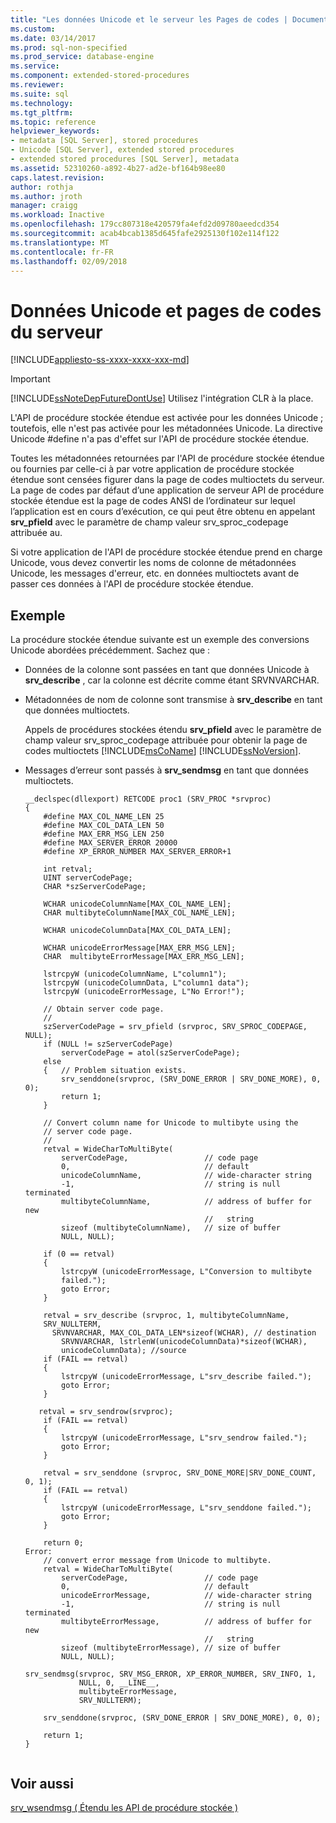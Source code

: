 ```yaml
---
title: "Les données Unicode et le serveur les Pages de codes | Documents Microsoft"
ms.custom: 
ms.date: 03/14/2017
ms.prod: sql-non-specified
ms.prod_service: database-engine
ms.service: 
ms.component: extended-stored-procedures
ms.reviewer: 
ms.suite: sql
ms.technology: 
ms.tgt_pltfrm: 
ms.topic: reference
helpviewer_keywords:
- metadata [SQL Server], stored procedures
- Unicode [SQL Server], extended stored procedures
- extended stored procedures [SQL Server], metadata
ms.assetid: 52310260-a892-4b27-ad2e-bf164b98ee80
caps.latest.revision: 
author: rothja
ms.author: jroth
manager: craigg
ms.workload: Inactive
ms.openlocfilehash: 179cc807318e420579fa4efd2d09780aeedcd354
ms.sourcegitcommit: acab4bcab1385d645fafe2925130f102e114f122
ms.translationtype: MT
ms.contentlocale: fr-FR
ms.lasthandoff: 02/09/2018
---
```

# <a name="unicode-data-and-server-code-pages"></a>Données Unicode et pages de codes du serveur
[!INCLUDE[appliesto-ss-xxxx-xxxx-xxx-md](../../includes/appliesto-ss-xxxx-xxxx-xxx-md.md)]
    
> [!IMPORTANT]  
>  [!INCLUDE[ssNoteDepFutureDontUse](../../includes/ssnotedepfuturedontuse-md.md)] Utilisez l'intégration CLR à la place.  
  
 L'API de procédure stockée étendue est activée pour les données Unicode ; toutefois, elle n'est pas activée pour les métadonnées Unicode. La directive Unicode #define n'a pas d'effet sur l'API de procédure stockée étendue.  
  
 Toutes les métadonnées retournées par l'API de procédure stockée étendue ou fournies par celle-ci à par votre application de procédure stockée étendue sont censées figurer dans la page de codes multioctets du serveur. La page de codes par défaut d’une application de serveur API de procédure stockée étendue est la page de codes ANSI de l’ordinateur sur lequel l’application est en cours d’exécution, ce qui peut être obtenu en appelant **srv_pfield** avec le paramètre de champ valeur srv_sproc_codepage attribuée au.  
  
 Si votre application de l'API de procédure stockée étendue prend en charge Unicode, vous devez convertir les noms de colonne de métadonnées Unicode, les messages d'erreur, etc. en données multioctets avant de passer ces données à l'API de procédure stockée étendue.  
  
## <a name="example"></a>Exemple  
 La procédure stockée étendue suivante est un exemple des conversions Unicode abordées précédemment. Sachez que :  
  
-   Données de la colonne sont passées en tant que données Unicode à **srv_describe** , car la colonne est décrite comme étant SRVNVARCHAR.  
  
-   Métadonnées de nom de colonne sont transmise à **srv_describe** en tant que données multioctets.  
  
     Appels de procédures stockées étendu **srv_pfield** avec le paramètre de champ valeur srv_sproc_codepage attribuée pour obtenir la page de codes multioctets [!INCLUDE[msCoName](../../includes/msconame-md.md)] [!INCLUDE[ssNoVersion](../../includes/ssnoversion-md.md)].  
  
-   Messages d’erreur sont passés à **srv_sendmsg** en tant que données multioctets.  
  
    ```  
    __declspec(dllexport) RETCODE proc1 (SRV_PROC *srvproc)  
    {  
        #define MAX_COL_NAME_LEN 25  
        #define MAX_COL_DATA_LEN 50  
        #define MAX_ERR_MSG_LEN 250  
        #define MAX_SERVER_ERROR 20000  
        #define XP_ERROR_NUMBER MAX_SERVER_ERROR+1  
  
        int retval;  
        UINT serverCodePage;  
        CHAR *szServerCodePage;  
  
        WCHAR unicodeColumnName[MAX_COL_NAME_LEN];  
        CHAR multibyteColumnName[MAX_COL_NAME_LEN];  
  
        WCHAR unicodeColumnData[MAX_COL_DATA_LEN];  
  
        WCHAR unicodeErrorMessage[MAX_ERR_MSG_LEN];  
        CHAR  multibyteErrorMessage[MAX_ERR_MSG_LEN];  
  
        lstrcpyW (unicodeColumnName, L"column1");  
        lstrcpyW (unicodeColumnData, L"column1 data");  
        lstrcpyW (unicodeErrorMessage, L"No Error!");  
  
        // Obtain server code page.  
        //  
        szServerCodePage = srv_pfield (srvproc, SRV_SPROC_CODEPAGE, NULL);      
        if (NULL != szServerCodePage)  
            serverCodePage = atol(szServerCodePage);  
        else   
        {   // Problem situation exists.  
            srv_senddone(srvproc, (SRV_DONE_ERROR | SRV_DONE_MORE), 0, 0);  
            return 1;  
        }  
  
        // Convert column name for Unicode to multibyte using the   
        // server code page.  
        //  
        retval = WideCharToMultiByte(    
            serverCodePage,                 // code page  
            0,                              // default  
            unicodeColumnName,              // wide-character string  
            -1,                             // string is null terminated  
            multibyteColumnName,            // address of buffer for new  
                                            //   string  
            sizeof (multibyteColumnName),   // size of buffer  
            NULL, NULL);  
  
        if (0 == retval)  
        {  
            lstrcpyW (unicodeErrorMessage, L"Conversion to multibyte  
            failed.");  
            goto Error;  
        }  
  
        retval = srv_describe (srvproc, 1, multibyteColumnName,  
        SRV_NULLTERM,   
          SRVNVARCHAR, MAX_COL_DATA_LEN*sizeof(WCHAR), // destination  
            SRVNVARCHAR, lstrlenW(unicodeColumnData)*sizeof(WCHAR),  
            unicodeColumnData); //source  
        if (FAIL == retval)  
        {  
            lstrcpyW (unicodeErrorMessage, L"srv_describe failed.");  
            goto Error;  
        }  
  
       retval = srv_sendrow(srvproc);  
        if (FAIL == retval)  
        {  
            lstrcpyW (unicodeErrorMessage, L"srv_sendrow failed.");  
            goto Error;  
        }  
  
        retval = srv_senddone (srvproc, SRV_DONE_MORE|SRV_DONE_COUNT, 0, 1);  
        if (FAIL == retval)  
        {  
            lstrcpyW (unicodeErrorMessage, L"srv_senddone failed.");  
            goto Error;  
        }  
  
        return 0;  
    Error:  
        // convert error message from Unicode to multibyte.  
        retval = WideCharToMultiByte(    
            serverCodePage,                 // code page  
            0,                              // default  
            unicodeErrorMessage,            // wide-character string  
            -1,                             // string is null terminated  
            multibyteErrorMessage,          // address of buffer for new  
                                            //   string  
            sizeof (multibyteErrorMessage), // size of buffer  
            NULL, NULL);  
  
    srv_sendmsg(srvproc, SRV_MSG_ERROR, XP_ERROR_NUMBER, SRV_INFO, 1,  
                NULL, 0, __LINE__,   
                multibyteErrorMessage,  
                SRV_NULLTERM);  
  
        srv_senddone(srvproc, (SRV_DONE_ERROR | SRV_DONE_MORE), 0, 0);  
  
        return 1;  
    }  
  
    ```  
  
## <a name="see-also"></a>Voir aussi  
 [srv_wsendmsg &#40; Étendu les API de procédure stockée &#41;](../../relational-databases/extended-stored-procedures-reference/srv-wsendmsg-extended-stored-procedure-api.md)  
  
  
